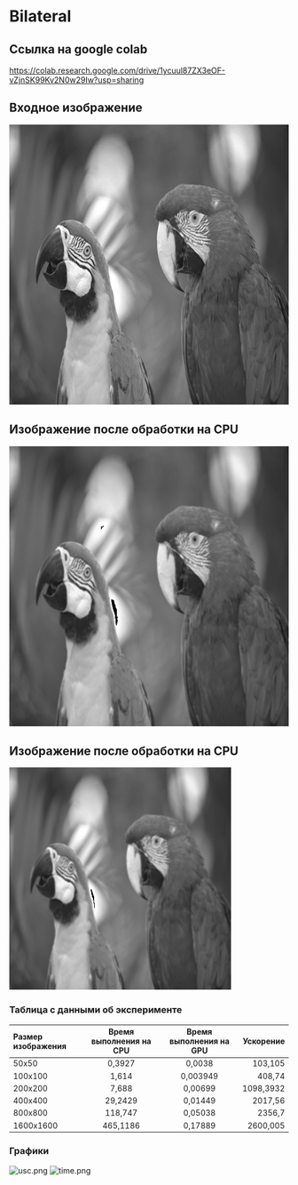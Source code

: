 # Bilateral

## Ссылка на google colab
https://colab.research.google.com/drive/1ycuul87ZX3eOF-vZjnSK99Kv2N0w29Iw?usp=sharing

## Входное изображение
![image.bmp](https://raw.githubusercontent.com/YanaShurinova/HPC/main/Bilateral/image.bmp)

## Изображение после обработки на CPU
![CPU.bmp](https://raw.githubusercontent.com/YanaShurinova/HPC/main/Bilateral/CPU.bmp)

## Изображение после обработки на CPU
![GPU.bmp](https://raw.githubusercontent.com/YanaShurinova/HPC/main/Bilateral/GPU.bmp)


### Таблица с данными об эксперименте
| Размер изображения  | Время выполнения на CPU  | Время выполнения на GPU| Ускорение |
|:------------------- |:------------------------:|:----------------------:| ---------:|
| 50х50               | 0,3927                   | 0,0038                 | 103,105   |
| 100х100             | 1,614                    | 0,003949               | 408,74    |
| 200х200             | 7,688                    | 0,00699                | 1098,3932 |
| 400х400             | 29,2429                  | 0,01449                | 2017,56   |
| 800х800             | 118,747                  | 0,05038                | 2356,7    |
| 1600х1600           | 465,1186                 | 0,17889                | 2600,005  |


### Графики
![usc.png](https://raw.githubusercontent.com/YanaShurinova/HPC/main/Bilateral/usc.bmp)
![time.png](https://raw.githubusercontent.com/YanaShurinova/HPC/main/Bilateral/time.bmp)
